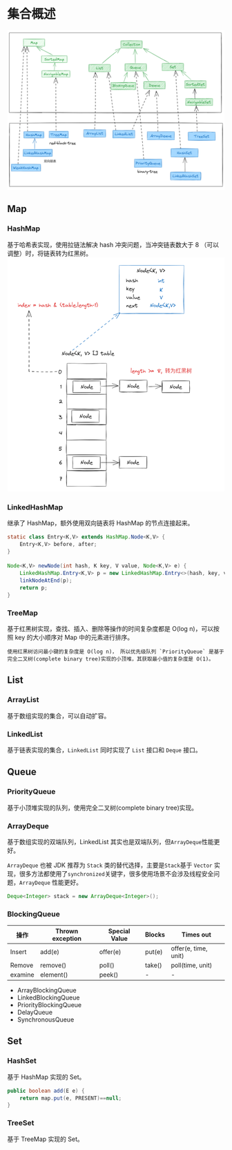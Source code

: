 # 集合概述

![集合概述](./img/collection.png)

## Map

### HashMap

基于哈希表实现，使用拉链法解决 hash 冲突问题，当冲突链表数大于 8 （可以调整）时，将链表转为红黑树。
![HashMap](./img/hashmap.png)

### LinkedHashMap

继承了 HashMap，额外使用双向链表将 HashMap 的节点连接起来。

```Java
static class Entry<K,V> extends HashMap.Node<K,V> {
    Entry<K,V> before, after;
}

Node<K,V> newNode(int hash, K key, V value, Node<K,V> e) {
    LinkedHashMap.Entry<K,V> p = new LinkedHashMap.Entry<>(hash, key, value, e);
    linkNodeAtEnd(p);
    return p;
}
```

### TreeMap

基于红黑树实现，查找、插入、删除等操作的时间复杂度都是 O(log n)，可以按照 key 的大小顺序对 Map 中的元素进行排序。

```{note}
使用红黑树访问最小键的复杂度是 O(log n)， 所以优先级队列 `PriorityQueue` 是基于完全二叉树(complete binary tree)实现的小顶堆，其获取最小值的复杂度是 O(1)。
```

## List

### ArrayList

基于数组实现的集合，可以自动扩容。

### LinkedList

基于链表实现的集合，`LinkedList` 同时实现了 `List` 接口和 `Deque` 接口。

## Queue

### PriorityQueue

基于小顶堆实现的队列，使用完全二叉树(complete binary tree)实现。

### ArrayDeque

基于数组实现的双端队列，LinkedList 其实也是双端队列，但`ArrayDeque`性能更好。

`ArrayDeque` 也被 JDK 推荐为 `Stack` 类的替代选择，主要是`Stack`基于 `Vector` 实现，很多方法都使用了`synchronized`关键字，很多使用场景不会涉及线程安全问题，`ArrayDeque` 性能更好。

```Java
Deque<Integer> stack = new ArrayDeque<Integer>();
```

### BlockingQueue

| 操作  | Thrown exception | Special Value | Blocks | Times out |
| --- | --- | --- | --- | --- |
| Insert | add(e) | offer(e) | put(e) | offer(e, time, unit) |
| Remove | remove() | poll() | take() | poll(time, unit) |
| examine | element() | peek() | -   | -   |

- ArrayBlockingQueue
- LinkedBlockingQueue
- PriorityBlockingQueue
- DelayQueue
- SynchronousQueue

## Set

### HashSet

基于 HashMap 实现的 Set。

```java
public boolean add(E e) {
    return map.put(e, PRESENT)==null;
}
```

### TreeSet

基于 TreeMap 实现的 Set。
